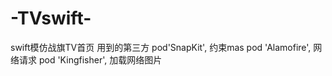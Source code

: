 # -TVswift-
swift模仿战旗TV首页
用到的第三方
pod'SnapKit', 约束mas
pod 'Alamofire', 网络请求
pod 'Kingfisher', 加载网络图片
